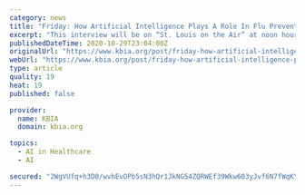 ```yaml
---
category: news
title: "Friday: How Artificial Intelligence Plays A Role In Flu Prevention"
excerpt: "This interview will be on “St. Louis on the Air” at noon hour on Friday. This story will be updated after the show. You can listen live. Every year health"
publishedDateTime: 2020-10-29T23:04:00Z
originalUrl: "https://www.kbia.org/post/friday-how-artificial-intelligence-plays-role-flu-prevention"
webUrl: "https://www.kbia.org/post/friday-how-artificial-intelligence-plays-role-flu-prevention"
type: article
quality: 19
heat: 19
published: false

provider:
  name: KBIA
  domain: kbia.org

topics:
  - AI in Healthcare
  - AI

secured: "2WgVUfq+h3D0/wvhEvOPb5sN3hQr1JkNG54ZQRWEf39Wkw603yJvf6N7fWqKY84UKSUn3l0GZc7vJIVHz9bUy3AVMIp9LKbNXULAAIn8Oggv5DKmmNBj/cVn5rQorX6GnXCwH7YbhbI1XmAr0Y7PGg3rLl9yV2+YlDdKO0kw0SgahWbFRMHSDSWlj8LrsZqO+CEKwrsJUtQ1z4+C+Y6KbbaN3Ep0avoQW6Mvxvgh8VoT0dVhvzEIfru61r7sBZgGbXjjwbMRqUZC9MrzW6oJxjrigP11DCniY1DU7t30lnWM+n+CFwU4auts514JvJZej68TtEmaq83HOGmYxhMoRVfdMCz/gQfIziYTkoMVmME=;lOkWzv1ea4EJa2VY19MBQg=="
---
```


